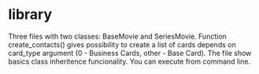 # library
Three files with two classes: BaseMovie and SeriesMovie.
Function create_contacts() gives possibility to create a list of cards depends on card_type argument (0 - Business Cards, other - Base Card).
The file show basics class inheritence funcionality. 
You can execute from command line.
